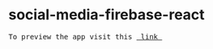 # social-media-firebase-react

<pre>
To preview the app visit this <a href="https://social-media-app-73241.firebaseapp.com/" target="_blank"> link </a>


</pre>
